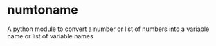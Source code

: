 # numtoname
A python module to convert a number or list of numbers into a variable name or list of variable names
